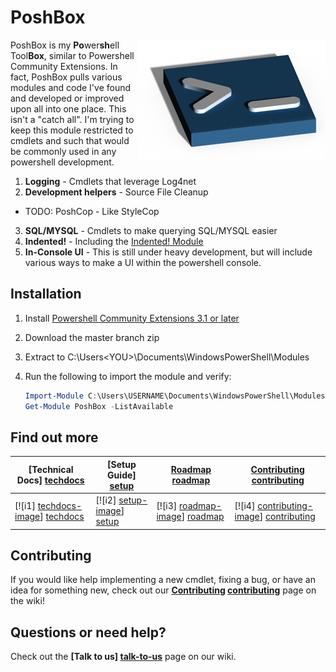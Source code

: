 # PoshBox

<img src="https://raw.githubusercontent.com/ghostsquad/PoshBox/master/Assets/poshbox.png" alt="PoshBox Logo" title="PoshBox" align="right" />

PoshBox is my <b>Po</b>wer<b>sh</b>ell Tool<b>Box</b>, similar to Powershell Community Extensions. In fact, PoshBox pulls various modules and code I've found and developed or improved upon all into one place. This isn't a "catch all". I'm trying to keep this module restricted to cmdlets and such that would be commonly used in any powershell development.

1. **Logging** - Cmdlets that leverage Log4net
2. **Development helpers** - Source File Cleanup
  * TODO: PoshCop - Like StyleCop
3. **SQL/MYSQL** - Cmdlets to make querying SQL/MYSQL easier
4. **Indented!** - Including the [Indented! Module](http://www.indented.co.uk/)
5. **In-Console UI** - This is still under heavy development, but will include various ways to make a UI within the powershell console.

## Installation

1. Install [Powershell Community Extensions 3.1 or later](https://pscx.codeplex.com/releases)
2. Download the master branch zip
2. Extract to C:\Users\<YOU>\Documents\WindowsPowerShell\Modules
3. Run the following to import the module and verify:

    ```Powershell
    Import-Module C:\Users\USERNAME\Documents\WindowsPowerShell\Modules\PoshBox
    Get-Module PoshBox -ListAvailable
    ```
    
## Find out more

| **[Technical Docs] [techdocs]**     | **[Setup Guide] [setup]**     | **[Roadmap] [roadmap]**           | **[Contributing] [contributing]**           |
|-------------------------------------|-------------------------------|-----------------------------------|---------------------------------------------|
| [![i1] [techdocs-image]] [techdocs] | [![i2] [setup-image]] [setup] | [![i3] [roadmap-image]] [roadmap] | [![i4] [contributing-image]] [contributing] |

## Contributing

If you would like help implementing a new cmdlet, fixing a bug, or have an idea for something new, check out our **[Contributing] [contributing]** page on the wiki!

## Questions or need help?

Check out the **[Talk to us] [talk-to-us]** page on our wiki.

[wiki]: https://github.com/ghostsquad/poshbox/wiki
[talk-to-us]: https://github.com/ghostsquad/poshbox/wiki/Talk-to-us
[contributing]: https://github.com/ghostsquad/poshbox/wiki/Contributing
[license]: http://www.apache.org/licenses/LICENSE-2.0
[setup]: https://github.com/ghostsquad/poshbox/wiki/Setting-up-PoshBox
[tech-docs]: https://github.com/ghostsquad/poshbox/wiki/PoshBox%20technical%20documentation
[techdocs-image]: https://raw.githubusercontent.com/ghostsquad/PoshBox/master/Assets/TechArch.png
[setup-image]: https://raw.githubusercontent.com/ghostsquad/PoshBox/master/Assets/Setup.png
[roadmap-image]: https://raw.githubusercontent.com/ghostsquad/PoshBox/master/Assets/Roadmap.png
[contributing-image]: https://raw.githubusercontent.com/ghostsquad/PoshBox/master/Assets/Contributing.png

[techdocs]: https://github.com/ghostsquad/poshbox/wiki/PoshBox-technical-documentation
[setup]: https://github.com/ghostsquad/poshbox/wiki/Setting-up-PoshBox
[roadmap]: https://github.com/ghostsquad/poshbox/wiki/Product-roadmap
[contributing]: https://github.com/ghostsquad/poshbox/wiki/Contributing
